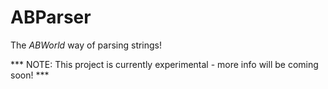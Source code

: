 # ABParser

The *ABWorld* way of parsing strings!

*** NOTE: This project is currently experimental - more info will be coming soon! ***